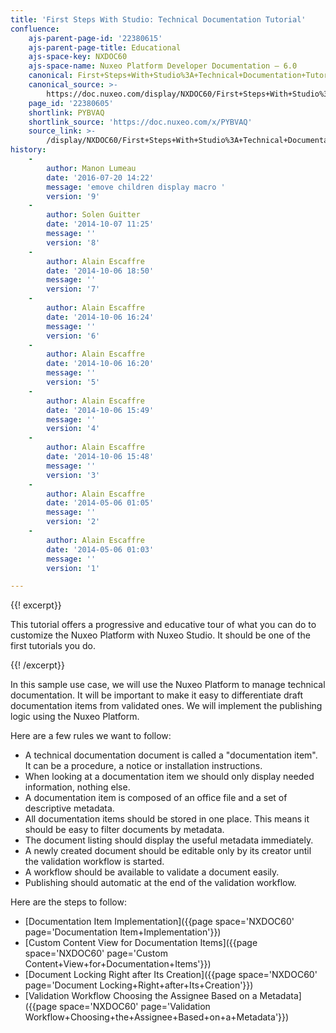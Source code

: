 ```yaml
---
title: 'First Steps With Studio: Technical Documentation Tutorial'
confluence:
    ajs-parent-page-id: '22380615'
    ajs-parent-page-title: Educational
    ajs-space-key: NXDOC60
    ajs-space-name: Nuxeo Platform Developer Documentation — 6.0
    canonical: First+Steps+With+Studio%3A+Technical+Documentation+Tutorial
    canonical_source: >-
        https://doc.nuxeo.com/display/NXDOC60/First+Steps+With+Studio%3A+Technical+Documentation+Tutorial
    page_id: '22380605'
    shortlink: PYBVAQ
    shortlink_source: 'https://doc.nuxeo.com/x/PYBVAQ'
    source_link: >-
        /display/NXDOC60/First+Steps+With+Studio%3A+Technical+Documentation+Tutorial
history:
    - 
        author: Manon Lumeau
        date: '2016-07-20 14:22'
        message: 'emove children display macro '
        version: '9'
    - 
        author: Solen Guitter
        date: '2014-10-07 11:25'
        message: ''
        version: '8'
    - 
        author: Alain Escaffre
        date: '2014-10-06 18:50'
        message: ''
        version: '7'
    - 
        author: Alain Escaffre
        date: '2014-10-06 16:24'
        message: ''
        version: '6'
    - 
        author: Alain Escaffre
        date: '2014-10-06 16:20'
        message: ''
        version: '5'
    - 
        author: Alain Escaffre
        date: '2014-10-06 15:49'
        message: ''
        version: '4'
    - 
        author: Alain Escaffre
        date: '2014-10-06 15:48'
        message: ''
        version: '3'
    - 
        author: Alain Escaffre
        date: '2014-05-06 01:05'
        message: ''
        version: '2'
    - 
        author: Alain Escaffre
        date: '2014-05-06 01:03'
        message: ''
        version: '1'

---
```

{{! excerpt}}

This tutorial offers a progressive and educative tour of what you can do to customize the Nuxeo Platform with Nuxeo Studio. It should be one of the first tutorials you do.

{{! /excerpt}}

In this sample use case, we will use the Nuxeo Platform to manage technical documentation. It will be important to make it easy to differentiate draft documentation items from validated ones. We will implement the publishing logic using the Nuxeo Platform.

Here are a few rules we want to follow:

*   A technical documentation document is called a "documentation item". It can be a procedure, a notice or installation instructions.
*   When looking at a documentation item we should only display needed information, nothing else.
*   A documentation item is composed of an office file and a set of descriptive metadata.
*   All documentation items should be stored in one place. This means it should be easy to filter documents by metadata.
*   The document listing should display the useful metadata immediately.
*   A newly created document should be editable only by its creator until the validation workflow is started.
*   A workflow should be available to validate a document easily.
*   Publishing should automatic at the end of the validation workflow.

Here are the steps to follow:

*   [Documentation Item Implementation]({{page space='NXDOC60' page='Documentation Item+Implementation'}})
*   [Custom Content View for Documentation Items]({{page space='NXDOC60' page='Custom Content+View+for+Documentation+Items'}})
*   [Document Locking Right after Its Creation]({{page space='NXDOC60' page='Document Locking+Right+after+Its+Creation'}})
*   [Validation Workflow Choosing the Assignee Based on a Metadata]({{page space='NXDOC60' page='Validation Workflow+Choosing+the+Assignee+Based+on+a+Metadata'}})
